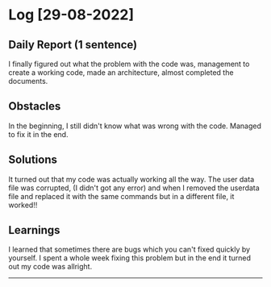 # Log [29-08-2022]
 
## Daily Report (1 sentence)

I finally figured out what the problem with the code was, management to create a working code, made an architecture, almost completed the documents.

## Obstacles

In the beginning, I still didn't know what was wrong with the code. Managed to fix it in the end.

## Solutions

It turned out that my code was actually working all the way. The user data file was corrupted, (I didn't got any error) and when I removed the userdata file and replaced it with the same commands but in a different file, it worked!!

## Learnings

I learned that sometimes there are bugs which you can't fixed quickly by yourself. I spent a whole week fixing this problem but in the end it turned out my code was allright. 

---